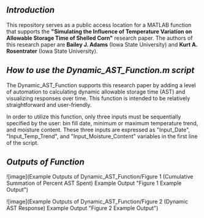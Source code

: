 ## _Introduction_

This repository serves as a public access location for a MATLAB function that supports the **"Simulating the Influence of Temperature Variation on Allowable Storage Time of Shelled Corn"** research paper.  The authors of this research paper are **Bailey J. Adams** (Iowa State University) and **Kurt A. Rosentrater** (Iowa State University).

## _How to use the Dynamic_AST_Function.m script_
The Dynamic_AST_Function supports this research paper by adding a level of automation to calculating dynamic allowable storage time (AST) and visualizing responses over time.  This function is intended to be relatively straightforward and user-friendly.

In order to utilize this function, only three inputs must be sequentially specified by the user: bin fill date, minimum or maximum temperature trend, and moisture content.  These three inputs are expressed as "Input_Date", "Input_Temp_Trend", and "Input_Moisture_Content" variables in the first line of the script.

## _Outputs of Function_

![image](Example Outputs of Dynamic_AST_Function/Figure 1 (Cumulative Summation of Percent AST Spent) Example Output "Figure 1 Example Output")

![image](Example Outputs of Dynamic_AST_Function/Figure 2 (Dynamic AST Response) Example Output "Figure 2 Example Output")

